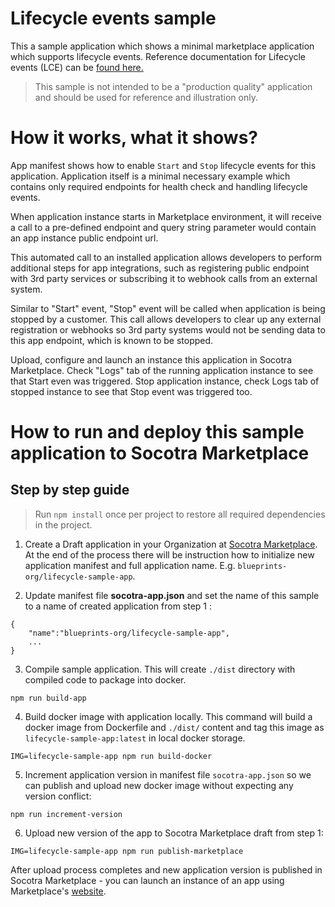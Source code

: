 
# Lifecycle events sample

This a sample application which shows a minimal marketplace application which supports lifecycle events.
Reference documentation for Lifecycle events (LCE) can be [found here.](https://socotra.atlassian.net/wiki/spaces/MD/pages/2592637297/Lifecycle+events)

> This sample is not intended to be a "production quality" application and should be used for reference and illustration only.


# How it works, what it shows?

App manifest shows how to enable `Start` and `Stop` lifecycle events for this application. Application itself is a minimal necessary example which contains only required endpoints for health check and handling lifecycle events.

When application instance starts in Marketplace environment, it will receive a call to a pre-defined endpoint and query string parameter would contain an app instance public endpoint url.

This automated call to an installed application allows developers to perform additional steps for app integrations, such as registering public endpoint with 3rd party services or subscribing it to webhook calls from an external system.

Similar to "Start" event, "Stop" event will be called when application is being stopped by a customer. This call allows developers to clear up any external registration or webhooks so 3rd party systems would not be sending data to this app endpoint, which is known to be stopped.

Upload, configure and launch an instance this application in Socotra Marketplace. Check "Logs" tab of the running application instance to see that Start even was triggered.
Stop application instance, check Logs tab of stopped instance to see that Stop event was triggered too.



# How to run and deploy this sample application to Socotra Marketplace


## Step by step guide

> Run `npm install` once per project to restore all required dependencies in the project.

1. Create a Draft application in your Organization at [Socotra Marketplace](https://marketplace.socotra.com/publish). At the end of the process there will be instruction how to initialize new application manifest and full application name. E.g. `blueprints-org/lifecycle-sample-app`.

2. Update manifest file **socotra-app.json** and set the name of this sample to a name of created application from step 1 :
```
{
    "name":"blueprints-org/lifecycle-sample-app",
    ...
}
```

3. Compile sample application. This will create `./dist` directory with compiled code to package into docker.
```
npm run build-app
```


4. Build docker image with application locally. This command will build a docker image from Dockerfile and `./dist/` content and tag this image as `lifecycle-sample-app:latest` in local docker storage.

```
IMG=lifecycle-sample-app npm run build-docker
```

5. Increment application version in manifest file `socotra-app.json` so we can publish and upload new docker image without expecting any version conflict:
```
npm run increment-version
```

6. Upload new version of the app to Socotra Marketplace draft from step 1:

```
IMG=lifecycle-sample-app npm run publish-marketplace
```

After upload process completes and new application version is published in Socotra Marketplace - you can launch an instance of an app using Marketplace's [website](https://marketplace.socotra.com/).

